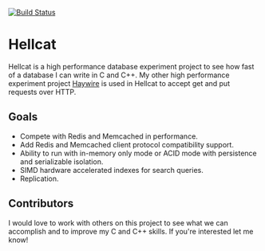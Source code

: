 [![Build Status](https://travis-ci.org/kellabyte/hellcat.png?branch=master)](https://travis-ci.org/hellcat/Haywire)

Hellcat
=======
Hellcat is a high performance database experiment project to see how fast of a database I can write in C and C++. My other high performance experiment project [Haywire](https://github.com/kellabyte/Haywire) is used in Hellcat to accept get and put requests over HTTP. 

## Goals

- Compete with Redis and Memcached in performance.
- Add Redis and Memcached client protocol compatibility support.
- Ability to run with in-memory only mode or ACID mode with persistence and serializable isolation.
- SIMD hardware accelerated indexes for search queries.
- Replication.

## Contributors
I would love to work with others on this project to see what we can accomplish and to improve my C and C++ skills. If you're interested let me know!

